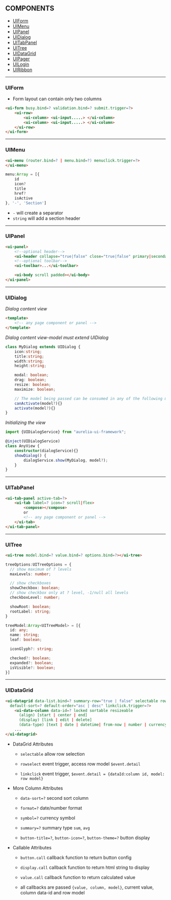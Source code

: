 COMPONENTS
----------

-	[UIForm](#uiform)
-	[UIMenu](#uimenu)
-	[UIPanel](#uipanel)
-	[UIDialog](#uidialog)
-	[UITabPanel](#uitabpanel)
-	[UITree](#uitree)
-	[UIDataGrid](#uidatagrid)
-	[UIPager](#uipager)
-	[UILogin](#uilogin)
-	[UIRibbon](#uiribbon)

---

### UIForm

-	Form layout can contain only two columns

```html
<ui-form busy.bind=? validation.bind=? submit.trigger=?>    
    <ui-row>
        <ui-column> <ui-input.....> </ui-column>
        <ui-column> <ui-input.....> </ui-column>
    </ui-row>
</ui-form>
```

---

### UIMenu

```html
<ui-menu (router.bind=? | menu.bind=?) menuclick.trigger=?>    
</ui-menu>
```

```typescript
menu:Array = [{
    id
    icon?
    title
    href?
    isActive
}, '-', 'Section']
```

-	`-` will create a separator
-	`string` will add a section header

---

### UIPanel

```html
<ui-panel>
    <!--optional header-->
    <ui-header collapse="true|false" close="true|false" primary|secondary>Title</ui-header>
    <!--optional toolbar-->
    <ui-toolbar>...</ui-toolbar>

    <ui-body scroll padded></ui-body>
</ui-panel>
```

---

### UIDialog

*Dialog content view*

```html
<template>
    <!-- any page component or panel -->
</template>
```

*Dialog content view-model must extend UIDialog*

```typescript
class MyDialog extends UIDialog {
    icon:string;
    title:string;
    width:string;
    height:string;

    modal: boolean;
    drag: boolean;
    resize: boolean;
    maximize: boolean;

    // The model being passed can be consumed in any of the following methods
    canActivate(model?){}
    activate(model?){}
}
```

*Initializing the view*

```typescript
import {UIDialogService} from "aurelia-ui-framework";

@inject(UIDialogService)
class AnyView {
    constructor(dialogService){}
    showDialog() {
        dialogService.show(MyDialog, model?);
    }
}
```

---

### UITabPanel

```html
<ui-tab-panel active-tab=?>
    <ui-tab label=? icon=? scroll|flex>
        <compose></compose>
        or
        <!-- any page component or panel -->
    </ui-tab>
</ui-tab-panel>
```

---

### UITree

```html
<ui-tree model.bind=? value.bind=? options.bind=?></ui-tree>
```

```typescript
treeOptions:UITreeOptions = {
  // show maximum of ? levels
  maxLevels: number;

  // show checkboxes
  showCheckbox: boolean;
  // show checkbox only at ? level, -1/null all levels
  checkboxLevel: number;

  showRoot: boolean;
  rootLabel: string;
}
```

```typescript
treeModel:Array<UITreeModel> = [{
  id: any;
  name: string;
  leaf: boolean;

  iconGlyph?: string;

  checked?: boolean;
  expanded?: boolean;
  isVisible?: boolean;
}]
```

---

### UIDataGrid

```html
<ui-datagrid data-list.bind=? summary-row="true | false" selectable rowselect.trigger=?
  default-sort=? default-order="asc | desc" linkclick.trigger=?>
    <ui-data-column data-id=? locked sortable resizeable
      (align) [start | center | end]
      (display) [link | edit | delete]
      (data-type) [text | date | datetime| from-now | number | currency]>Label</ui-data-column>
    ...
</ui-datagrid>
```

- DataGrid Attributes

  - `selectable` allow row selection

  - `rowselect` event trigger, access row model `$event.detail`

  - `linkclick` event trigger, `$event.detail = {dataId:column id, model: row model}`

-	More Column Attributes

	-	`data-sort=?` second sort column

	-	`format=?` date/number format

	-	`symbol=?` currency symbol

	-	`summary=?` summary type `sum`, `avg`

	-	`button-title=?`, `button-icon=?`, `button-theme=?` button display

-	Callable Attributes

	-	`button.call` callback function to return button config

	-	`display.call` callback function to return html string to display

	-	`value.call` callback function to return calculated value

	-	all callbacks are passed `{value, column, model}`, current value, column data-id and row model
